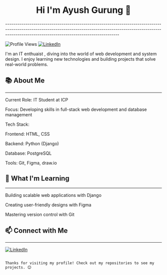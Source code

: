 <div align = "center"> <h1> Hi I'm Ayush Gurung 👋 </h1></div>
---------------------------------------------------------------------------------------------------------------------------------------------------------------------------------------------------------------------

![Profile Views](https://komarev.com/ghpvc/?username=gingrg&color=blue) [![LinkedIn](https://img.shields.io/badge/LinkedIn-Profile-brightgreen)](https://www.linkedin.com/in/ayush-gurung-64ab56375)                                                             




I'm an IT enthuaist , diving into the world of web development and system design. I enjoy learning new technologies and building projects that solve real-world problems.




## 📚 About Me

---------------------------------------------------------------------------------------------------------------------------------------------------------------------------------------------------------------------


Current Role: IT Student at ICP



Focus: Developing skills in full-stack web development and database management



Tech Stack:





Frontend: HTML, CSS



Backend: Python (Django)



Database: PostgreSQL



Tools: Git, Figma, draw.io



 ## 🌱 What I'm Learning

---------------------------------------------------------------------------------------------------------------------------------------------------------------------------------------------------------------------





Building scalable web applications with Django



Creating user-friendly designs with Figma



Mastering version control with Git





## 📫 Connect with Me

---------------------------------------------------------------------------------------------------------------------------------------------------------------------------------------------------------------------




[![LinkedIn](https://img.shields.io/badge/LinkedIn-Profile-brightgreen)](https://www.linkedin.com/in/ayush-gurung-64ab56375) 


                                                                          Thanks for visiting my profile! Check out my repositories to see my projects. 😊
